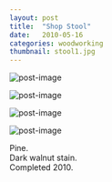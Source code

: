 ```yaml
---
layout: post
title:  "Shop Stool"
date:   2010-05-16
categories: woodworking
thumbnail: stool1.jpg
---
```


![post-image]({{site.url}}/assets/stool1.jpg)

![post-image]({{site.url}}/assets/stool2.jpg)

![post-image]({{site.url}}/assets/stool3.jpg)

![post-image]({{site.url}}/assets/stool4.jpg)

Pine. <br>
Dark walnut stain. <br>
Completed 2010.
